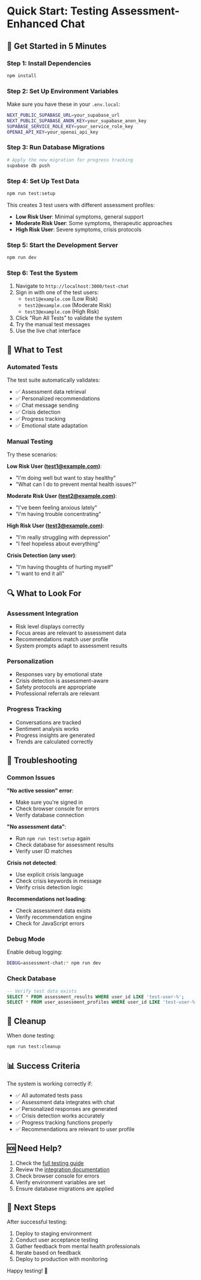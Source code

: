 # Quick Start: Testing Assessment-Enhanced Chat

## 🚀 Get Started in 5 Minutes

### Step 1: Install Dependencies
```bash
npm install
```

### Step 2: Set Up Environment Variables
Make sure you have these in your `.env.local`:
```bash
NEXT_PUBLIC_SUPABASE_URL=your_supabase_url
NEXT_PUBLIC_SUPABASE_ANON_KEY=your_supabase_anon_key
SUPABASE_SERVICE_ROLE_KEY=your_service_role_key
OPENAI_API_KEY=your_openai_api_key
```

### Step 3: Run Database Migrations
```bash
# Apply the new migration for progress tracking
supabase db push
```

### Step 4: Set Up Test Data
```bash
npm run test:setup
```

This creates 3 test users with different assessment profiles:
- **Low Risk User**: Minimal symptoms, general support
- **Moderate Risk User**: Some symptoms, therapeutic approaches
- **High Risk User**: Severe symptoms, crisis protocols

### Step 5: Start the Development Server
```bash
npm run dev
```

### Step 6: Test the System
1. Navigate to `http://localhost:3000/test-chat`
2. Sign in with one of the test users:
   - `test1@example.com` (Low Risk)
   - `test2@example.com` (Moderate Risk)  
   - `test3@example.com` (High Risk)
3. Click "Run All Tests" to validate the system
4. Try the manual test messages
5. Use the live chat interface

## 🧪 What to Test

### Automated Tests
The test suite automatically validates:
- ✅ Assessment data retrieval
- ✅ Personalized recommendations
- ✅ Chat message sending
- ✅ Crisis detection
- ✅ Progress tracking
- ✅ Emotional state adaptation

### Manual Testing
Try these scenarios:

**Low Risk User (test1@example.com)**:
- "I'm doing well but want to stay healthy"
- "What can I do to prevent mental health issues?"

**Moderate Risk User (test2@example.com)**:
- "I've been feeling anxious lately"
- "I'm having trouble concentrating"

**High Risk User (test3@example.com)**:
- "I'm really struggling with depression"
- "I feel hopeless about everything"

**Crisis Detection (any user)**:
- "I'm having thoughts of hurting myself"
- "I want to end it all"

## 🔍 What to Look For

### Assessment Integration
- Risk level displays correctly
- Focus areas are relevant to assessment data
- Recommendations match user profile
- System prompts adapt to assessment results

### Personalization
- Responses vary by emotional state
- Crisis detection is assessment-aware
- Safety protocols are appropriate
- Professional referrals are relevant

### Progress Tracking
- Conversations are tracked
- Sentiment analysis works
- Progress insights are generated
- Trends are calculated correctly

## 🐛 Troubleshooting

### Common Issues

**"No active session" error**:
- Make sure you're signed in
- Check browser console for errors
- Verify database connection

**"No assessment data"**:
- Run `npm run test:setup` again
- Check database for assessment results
- Verify user ID matches

**Crisis not detected**:
- Use explicit crisis language
- Check crisis keywords in message
- Verify crisis detection logic

**Recommendations not loading**:
- Check assessment data exists
- Verify recommendation engine
- Check for JavaScript errors

### Debug Mode
Enable debug logging:
```bash
DEBUG=assessment-chat:* npm run dev
```

### Check Database
```sql
-- Verify test data exists
SELECT * FROM assessment_results WHERE user_id LIKE 'test-user-%';
SELECT * FROM user_assessment_profiles WHERE user_id LIKE 'test-user-%';
```

## 🧹 Cleanup
When done testing:
```bash
npm run test:cleanup
```

## 📊 Success Criteria

The system is working correctly if:
- ✅ All automated tests pass
- ✅ Assessment data integrates with chat
- ✅ Personalized responses are generated
- ✅ Crisis detection works accurately
- ✅ Progress tracking functions properly
- ✅ Recommendations are relevant to user profile

## 🆘 Need Help?

1. Check the [full testing guide](TESTING_GUIDE.md)
2. Review the [integration documentation](ASSESSMENT_CHAT_INTEGRATION.md)
3. Check browser console for errors
4. Verify environment variables are set
5. Ensure database migrations are applied

## 🎯 Next Steps

After successful testing:
1. Deploy to staging environment
2. Conduct user acceptance testing
3. Gather feedback from mental health professionals
4. Iterate based on feedback
5. Deploy to production with monitoring

Happy testing! 🚀
